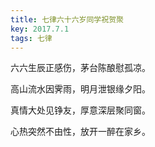 ```yaml
---
title: 七律六十六岁同学祝贺聚
key: 2017.7.1
tags: 七律
---
```


六六生辰正感伤，茅台陈酿慰孤凉。

高山流水因霁雨，明月泄银缘夕阳。

真情大处见铮友，厚意深层聚同窗。

心热突然不由性，放开一醉在家乡。

</br>

